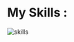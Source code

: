 <h1>My Skills : </h1>
<img src="https://skillicons.dev/icons?i=html,css,bootstrap,tailwindcss,js,react,angularcs,dotnet,py,django" alt="skills"/>
